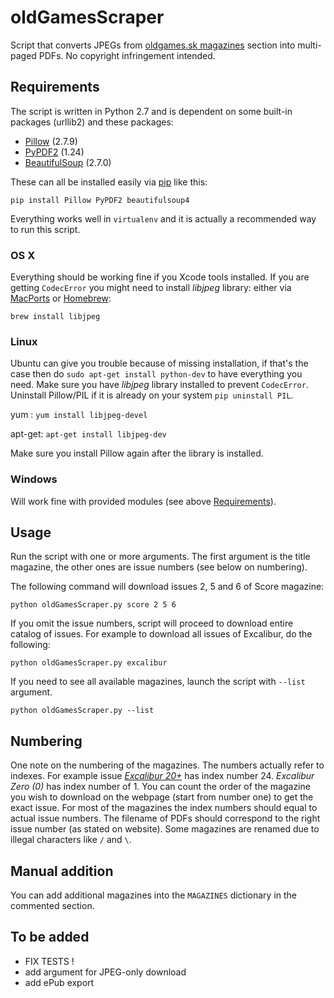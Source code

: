 # oldGamesScraper

Script that converts JPEGs from [oldgames.sk magazines](http://www.oldgames.sk/mags/) section into multi-paged PDFs. No copyright infringement intended.

## Requirements

The script is written in Python 2.7 and is dependent on some built-in packages (urllib2) and these packages:

- [Pillow](http://pillow.readthedocs.org/installation.html) (2.7.9)
- [PyPDF2](http://mstamy2.github.io/PyPDF2/) (1.24)
- [BeautifulSoup](http://www.crummy.com/software/BeautifulSoup/bs4/doc/) (2.7.0)

These can all be installed easily via [pip](https://pypi.python.org/pypi/pip/) like this:  

	pip install Pillow PyPDF2 beautifulsoup4

Everything works well in `virtualenv` and it is actually a recommended way to run this script.

### OS X

Everything should be working fine if you Xcode tools installed. If you are getting `CodecError` you might need to install _libjpeg_ library: either via [MacPorts](http://ethan.tira-thompson.com/Mac_OS_X_Ports.html) or [Homebrew](http://brew.sh):

	brew install libjpeg

### Linux

Ubuntu can give you trouble because of missing installation, if that's the case then do `sudo apt-get install python-dev` to have everything you need.
Make sure you have _libjpeg_ library installed to prevent `CodecError`. Uninstall Pillow/PIL if it is already on your system `pip uninstall PIL`.

yum : `yum install libjpeg-devel`

apt-get: `apt-get install libjpeg-dev`

Make sure you install Pillow again after the library is installed.

### Windows

Will work fine with provided modules (see above [Requirements](#requirements)).

## Usage

Run the script with one or more arguments. The first argument is the title magazine, the other ones are issue numbers (see below on numbering). 

The following command will download issues 2, 5 and 6 of Score magazine:

	python oldGamesScraper.py score 2 5 6

If you omit the issue numbers, script will proceed to download entire catalog of issues. For example to download all issues of Excalibur, do the following:

	python oldGamesScraper.py excalibur

If you need to see all available magazines, launch the script with `--list` argument. 

	python oldGamesScraper.py --list

## Numbering

One note on the numbering of the magazines. The numbers actually refer to indexes. For example issue [*Excalibur 20+*](http://www.oldgames.sk/mag/excalibur-20-plus/) has index number 24. _Excalibur Zero (0)_ has index number of 1.
You can count the order of the magazine you wish to download on the webpage (start from number one) to get the exact issue. For most of the magazines the index numbers should equal to actual issue numbers. The filename of PDFs should correspond to the right issue number (as stated on website). Some magazines are renamed due to illegal characters like `/` and `\`.

## Manual addition

You can add additional magazines into the `MAGAZINES` dictionary in the commented section.

## To be added

- FIX TESTS !
- add argument for JPEG-only download
- add ePub export
